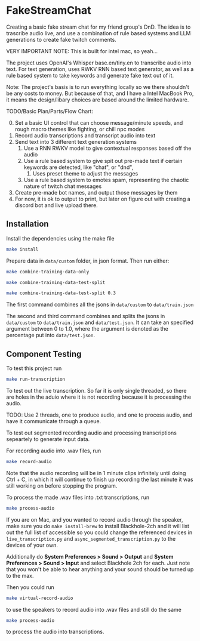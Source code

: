 # FakeStreamChat
Creating a basic fake stream chat for my friend group's DnD. The idea is to trascribe audio live, and use a combination of rule based systems and LLM generations to create fake twitch comments.

VERY IMPORTANT NOTE: This is built for intel mac, so yeah...

The project uses OpenAI's Whisper base.en/tiny.en to transcribe audio into text. For text generation, uses RWKV RNN based text generator, as well as a rule based system to take keywords and generate fake text out of it.

Note: The project's basis is to run everything locally so we there shouldn't be any costs to money. But because of that, and I have a Intel MacBook Pro, it means the design/libary choices are based around the limited hardware.

TODO/Basic Plan/Parts/Flow Chart:

0. Set a basic UI control that can choose message/minute speeds, and rough macro themes like fighting, or chill npc modes
1. Record audio transcriptions and transcript audio into text
2. Send text into 3 different text generation systems
    1. Use a RNN RWKV model to give contextual responses based off the audio
    2. Use a rule based system to give spit out pre-made text if certain keywords are detected, like "chat", or "dnd",
       1. Uses preset theme to adjust the messages
    3. Use a rule based system to emotes spam, representing the chaotic nature of twitch chat messages
3. Create pre-made bot names, and output those messages by them
4. For now, it is ok to output to print, but later on figure out with creating a discord bot and live upload there.

## Installation

Install the dependencies using the make file

```bash
make install
```
Prepare data in ```data/custom``` folder, in json format. Then run either:
```bash
make combine-training-data-only
```
```bash
make combine-training-data-test-split
```
```bash
make combine-training-data-test-split 0.3
```
The first command combines all the jsons in ```data/custom``` to ```data/train.json```

The second and third command combines and splits the jsons in ```data/custom``` to ```data/train.json``` and ```data/test.json```. It can take an specified argument between 0 to 1.0, where the argument is denoted as the percentage put into ```data/test.json```.

## Component Testing

To test this project run

```bash
make run-transcription
```
To test out the live transcription. So far it is only single threaded, so there are holes in the aduio where it is not recording because it is processing the audio. 

TODO: Use 2 threads, one to produce audio, and one to process audio, and have it communicate through a queue.

To test out segmented recording audio and processing transcriptions sepeartely to generate input data.

For recording audio into .wav files, run
```bash
make record-audio
```
Note that the audio recording will be in 1 minute clips infinitely until doing Ctrl + C, in which it will continue to finish up recording the last minute it was still working on before stopping the program.

To process the made .wav files into .txt transcriptions, run
```bash
make process-audio
```

If you are on Mac, and you wanted to record audio through the speaker, make sure you do ``make install-brew`` to install Blackhole-2ch and it will list out the full list of accessible so you could change the referenced devices in ``live_transcription.py`` and ``async_segmented_transcription.py`` to the devices of your own.

Additionally do **System Preferences > Sound > Output** and **System Preferences > Sound > Input** and select Blackhole 2ch for each. Just note that you won't be able to hear anything and your sound should be turned up to the max.

Then you could run 
```bash
make virtual-record-audio
```
to use the speakers to record audio into .wav files and still do the same 
```bash
make process-audio
```
to process the audio into transcriptions.
